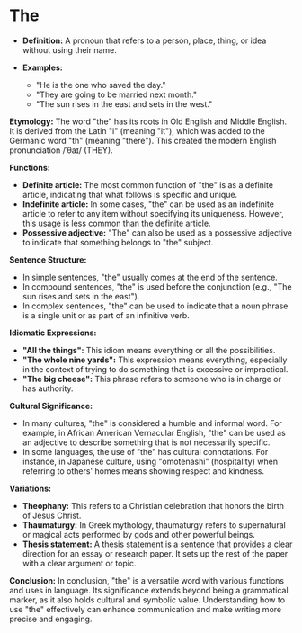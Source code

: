 **The**
===============

*   **Definition:** A pronoun that refers to a person, place, thing, or idea without using their name.
*   **Examples:**

    *   "He is the one who saved the day."
    *   "They are going to be married next month."
    *   "The sun rises in the east and sets in the west."

**Etymology:** The word "the" has its roots in Old English and Middle English. It is derived from the Latin "i" (meaning "it"), which was added to the Germanic word "th" (meaning "there"). This created the modern English pronunciation /ˈθaɪ/ (THEY).

**Functions:**

*   **Definite article:** The most common function of "the" is as a definite article, indicating that what follows is specific and unique.
*   **Indefinite article:** In some cases, "the" can be used as an indefinite article to refer to any item without specifying its uniqueness. However, this usage is less common than the definite article.
*   **Possessive adjective:** "The" can also be used as a possessive adjective to indicate that something belongs to "the" subject.

**Sentence Structure:**

*   In simple sentences, "the" usually comes at the end of the sentence.
*   In compound sentences, "the" is used before the conjunction (e.g., "The sun rises and sets in the east").
*   In complex sentences, "the" can be used to indicate that a noun phrase is a single unit or as part of an infinitive verb.

**Idiomatic Expressions:**

*   **"All the things":** This idiom means everything or all the possibilities.
*   **"The whole nine yards":** This expression means everything, especially in the context of trying to do something that is excessive or impractical.
*   **"The big cheese":** This phrase refers to someone who is in charge or has authority.

**Cultural Significance:**

*   In many cultures, "the" is considered a humble and informal word. For example, in African American Vernacular English, "the" can be used as an adjective to describe something that is not necessarily specific.
*   In some languages, the use of "the" has cultural connotations. For instance, in Japanese culture, using "omotenashi" (hospitality) when referring to others' homes means showing respect and kindness.

**Variations:**

*   **Theophany:** This refers to a Christian celebration that honors the birth of Jesus Christ.
*   **Thaumaturgy:** In Greek mythology, thaumaturgy refers to supernatural or magical acts performed by gods and other powerful beings.
*   **Thesis statement:** A thesis statement is a sentence that provides a clear direction for an essay or research paper. It sets up the rest of the paper with a clear argument or topic.

**Conclusion:**
In conclusion, "the" is a versatile word with various functions and uses in language. Its significance extends beyond being a grammatical marker, as it also holds cultural and symbolic value. Understanding how to use "the" effectively can enhance communication and make writing more precise and engaging.